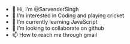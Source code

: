 - 👋 Hi, I’m @SarvenderSingh
- 👀 I’m interested in Coding and playing cricket
- 🌱 I’m currently learning JavaScript
- 💞️ I’m looking to collaborate on github 
- 📫 How to reach me through gmail

<!---
SarvendeSingh/SarvendeSingh is a ✨ special ✨ repository because its `README.md` (this file) appears on your GitHub profile.
You can click the Preview link to take a look at your changes.
--->
